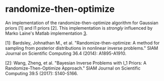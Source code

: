 # randomize-then-optimize
An implementation of the randomize-then-optimize algorithm for Gaussian priors [1] and l1 priors [2]. This implementation is *strongly* influenced by Marko Laine's Matlab implementation [3].

[1]: Bardsley, Johnathan M., et al. "Randomize-then-optimize: A method for sampling from posterior distributions in nonlinear inverse problems." SIAM Journal on Scientific Computing 36.4 (2014): A1895-A1910.

[2]: Wang, Zheng, et al. "Bayesian Inverse Problems with l_1 Priors: A Randomize-Then-Optimize Approach." SIAM Journal on Scientific Computing 39.5 (2017): S140-S166.

[3]: http://helios.fmi.fi/~lainema/rto/
